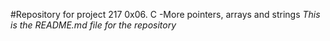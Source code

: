 #Repository for project 217 0x06. C -More pointers, arrays and strings
*This is the README.md file for the repository*

